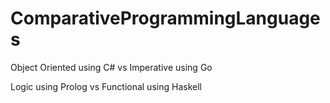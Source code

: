 # ComparativeProgrammingLanguages

Object Oriented using C# vs Imperative using Go

Logic using Prolog vs Functional using Haskell